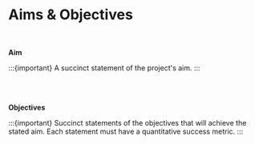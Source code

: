 Aims & Objectives
=================

<br>

**Aim**

:::{important}
A succinct statement of the project's aim.
:::

<br>
<br>

**Objectives**

:::{important}
Succinct statements of the objectives that will achieve the stated aim.  Each statement must have a quantitative success metric.
:::

<br>
<br>

<br>
<br>

<br>
<br>

<br>
<br>